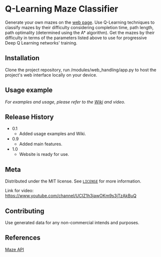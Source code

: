 # Q-Learning Maze Classifier

Generate your own mazes on the [web page][web_page_link].
Use Q-Learning techniques to classify mazes by their difficulty considering completion time, path length, path optimality (determined using the A* algorithm). Get the mazes by their difficulty in terms of the parameters listed above to use for progressive Deep Q Learning networks' training.

## Installation

Clone the project repository, run /modules/web_handling/app.py to host the project's web interface locally on your device.

## Usage example

_For examples and usage, please refer to the [Wiki][wiki] and video._

## Release History

* 0.1
    * Added usage examples and Wiki.
* 0.9
    * Added main features.
* 1.0
    * Website is ready for use.

## Meta

Distributed under the MIT license. See [``LICENSE``][license_link] for more information.

Link for video: https://www.youtube.com/channel/UCIZ1h3jawOKm9s3jTzAkBuQ

## Contributing

Use generated data for any non-commercial intends and purposes.

## References

[Maze API][maze]

<!-- Markdown link & img dfn's -->
[license_link]: https://github.com/Alex-quickcoder/Homeworks-CS1_term2-/blob/master/LICENSE
[web_page_link]: http://alex0sobkovych.pythonanywhere.com/
[wiki]: https://github.com/Alex-quickcoder/Homeworks-CS1_term2-/wiki
[maze]: https://maze-api.herokuapp.com/
